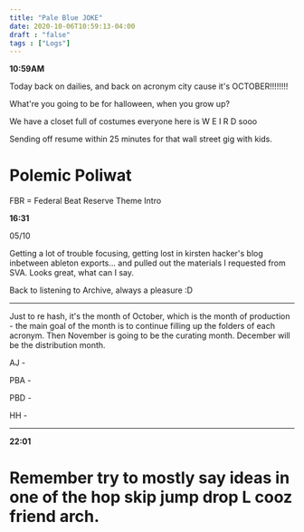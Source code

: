 ```yaml
---
title: "Pale Blue JOKE"
date: 2020-10-06T10:59:13-04:00
draft : "false"
tags : ["Logs"]
---
```


<!--more-->

**10:59AM**

Today back on dailies, and back on acronym city cause it's OCTOBER!!!!!!!!

What're you going to be for halloween, when you grow up?

We have a closet full of costumes everyone here is W E I R D sooo

Sending off resume within 25 minutes for that wall street gig with kids.


# Polemic Poliwat



FBR = Federal Beat Reserve Theme Intro


**16:31**

05/10

Getting a lot of trouble focusing, getting lost in kirsten hacker's blog inbetween ableton exports... and pulled out the materials I requested from SVA. Looks great, what can I say.

Back to listening to Archive, always a pleasure :D

___

Just to re hash, it's the month of October, which is the month of production - the main goal of the month is to continue filling up the folders of each acronym. Then November is going to be the curating month. December will be the distribution month.

AJ -

PBA -

PBD -

HH -
___  


**22:01**

# **Remember** try to mostly say ideas in one of the hop skip jump drop L cooz friend arch. 





<!--

| Dailies        | Questions           | Answers  |
| ------------- |:-------------:| -----:|
| Read()      | *What did you read?* | X |
| Write()      | *What did you write?*      |   X |
| Create() | *What did you make?*      |    X |
| Exercise() | *Dance workout (or otherwise?)*      |    X |
| Audio() | *You recorded what:*      |    X |
| Video() | *You filmed what:*      |    X |
| Finish() | *You bounced what track:*      |    X |
| Live() | *You sang what live:*      |    X |
| Finish2() | *You made what visuals*      |    X |
| Phone() | *You called who:*      |    X |
| Share() | *Uploaded what to archive:*      |    X |
| PBD() | *You did what for PBD?*      |    X |
| Web() | *You did what to POLIW.AT?*      |    X |
| Love&Legacy() | *You did what for friends/fam?*      |    X |
| God() | *You're grateful for what?*      |    X |
<sub>v1.0</sub>

 -->
